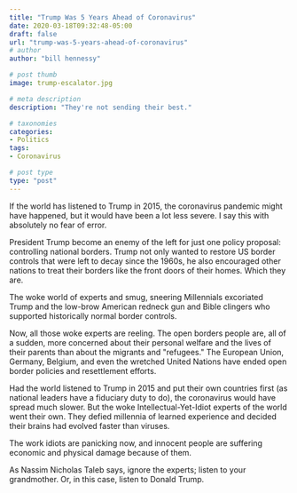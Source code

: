 ```yaml
---
title: "Trump Was 5 Years Ahead of Coronavirus"
date: 2020-03-18T09:32:48-05:00
draft: false
url: "trump-was-5-years-ahead-of-coronavirus"
# author
author: "bill hennessy"

# post thumb
image: trump-escalator.jpg

# meta description
description: "They're not sending their best."

# taxonomies
categories: 
- Politics
tags:
- Coronavirus

# post type
type: "post"
---
```


If the world has listened to Trump in 2015, the coronavirus pandemic might have happened, but it would have been a lot less severe. I say this with absolutely no fear of error.

President Trump become an enemy of the left for just one policy proposal: controlling national borders. Trump not only wanted to restore US border controls that were left to decay since the 1960s, he also encouraged other nations to treat their borders like the front doors of their homes. Which they are. 

The woke world of experts and smug, sneering Millennials excoriated Trump and the low-brow American redneck gun and Bible clingers who supported historically normal border controls. 

Now, all those woke experts are reeling. The open borders people are, all of a sudden, more concerned about their personal welfare and the lives of their parents than about the migrants and "refugees." The European Union, Germany, Belgium, and even the wretched United Nations have ended open border policies and resettlement efforts. 

Had the world listened to Trump in 2015 and put their own countries first (as national leaders have a fiduciary duty to do), the coronavirus would have spread much slower. But the woke Intellectual-Yet-Idiot experts of the world went their own. They defied millennia of learned experience and decided their brains had evolved faster than viruses. 

The work idiots are panicking now, and innocent people are suffering economic and physical damage because of them. 

As Nassim Nicholas Taleb says, ignore the experts; listen to your grandmother.  Or, in this case, listen to Donald Trump. 
